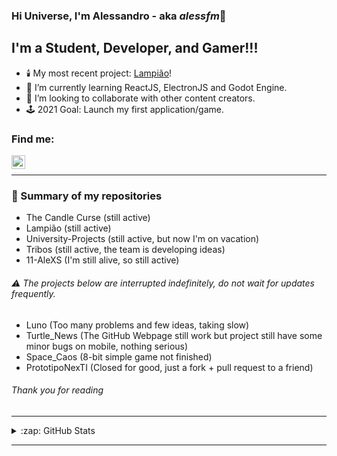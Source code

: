 ### Hi Universe, I'm Alessandro - aka *alessfm*👋

## I'm a Student, Developer, and Gamer!!!

- 🕯️ My most recent project: [Lampião][Lamp]!
- 📝 I’m currently learning ReactJS, ElectronJS and Godot Engine.
- 🤝 I’m looking to collaborate with other content creators.
- 🕹️ 2021 Goal: Launch my first application/game.

### Find me:

[<img align="left" alt="Alessandro Malheiro | LinkedIn" width="22px" src="https://cdn.jsdelivr.net/npm/simple-icons@v3/icons/linkedin.svg" />][linkedin]
<br />

***

### 🔖 Summary of my repositories

- The Candle Curse (still active)
- Lampião (still active)
- University-Projects (still active, but now I'm on vacation)
- Tribos (still active, the team is developing ideas)
- 11-AleXS (I'm still alive, so still active)

###### ⚠️ The projects below are interrupted indefinitely, do not wait for updates frequently.

- Luno (Too many problems and few ideas, taking slow)
- Turtle_News (The GitHub Webpage still work but project still have some minor bugs on mobile, nothing serious)
- Space_Caos (8-bit simple game not finished) 
- PrototipoNexTI (Closed for good, just a fork + pull request to a friend)

###### Thank you for reading

***

<details>
  <summary>:zap: GitHub Stats</summary>
  <img align="left" alt="codeSTACKr's GitHub Stats" src="https://github-readme-stats.vercel.app/api?username=11-AleXS&show_icons=true&hide_border=true&theme=algolia" />
</details>

---

[linkedin]: https://www.linkedin.com/in/alessandro-malheiro/
[Lamp]: https://github.com/11-AleXS/Lamp
